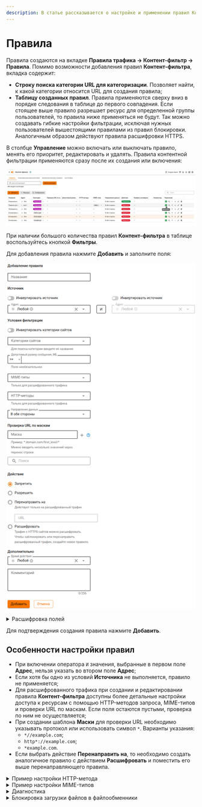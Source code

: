 ```yaml
---
description: В статье рассказывается о настройке и применении правил Контент-фильтра.
---
```


# Правила

Правила создаются на вкладке **Правила трафика -> Контент-фильтр -> Правила**. Помимо возможности добавления правил **Контент-фильтра**, вкладка содержит:

* **Строку поиска категории URL для категоризации**. Позволяет найти, к какой категории относится URL для создания правила;
* **Таблицу созданных правил**. Правила применяются сверху вниз в порядке следования в таблице до первого совпадения. Если стоящее выше правило разрешает ресурс для определенной группы пользователей, то правила ниже применяться не будут. Так можно создавать гибкие настройки фильтрации, исключая нужных пользователей вышестоящими правилами из правил блокировки. Аналогичным образом действуют правила расшифровки HTTPS.

В столбце **Управление** можно включать или выключать правило, менять его приоритет, редактировать и удалять. Правила контентной фильтрации применяются сразу после их создания или включения:

![](/.gitbook/assets/content-filter1.gif)

При наличии большого количества правил **Контент-фильтра** в таблице воспользуйтесь кнопкой **Фильтры**.

Для добавления правила нажмите **Добавить** и заполните поля:

![](/.gitbook/assets/content-filter26.png)

<details>

<summary>Расшифровка полей</summary>

* **Название** - название правила. Значение не должно быть длиннее 42 символов;
* **Источник**:
  * **Инвертировать источник** - позволяет использовать в правиле все объекты, кроме выбранных в строке **Адрес**;
  * **Адрес** - IP-адрес источника трафика (src), для которых применяется правило. Доступные [объекты](aliases.md): IP-адреса, диапазоны IP-адресов, сети, домены, страны или пользователи и группы;
  * **Оператор `И`** - позволяет выбрать второе условие для источника трафика. При выборе второго условия правило срабатывает только в случае, если оба условия соответствуют **Источнику**.
* **Условия фильтрации**:
  * **Инвертировать категории сайтов** - позволяет использовать в правиле все категории, кроме выбранных в строке **Категории сайтов**;
  * **Категории сайтов** - поле для выбора [предустановленной или пользовательской категории](/settings/access-rules/content-filter/custom-categories.md), перечень ресурсов, на которые распространяется действие правила;
  * **Размер сообщения** - объем HTTP/HTTPS-сообщений в МБ, только целое число:
    *  `>=` - фильтрация сообщений, размер которых больше или равен указанному числу;
    *  `<=` - фильтрация сообщений, размер которых меньше или равен указанному числу.
  * **HTTP-методы** - методы запроса, которые будут применяться для всего HTTP- или HTTPS-трафика. Доступные методы:
    * GET - извлечение данных ресурса, содержащих тело ответа;
    * HEAD - извлечение данных ресурса, не содержащих тело ответа;
    * POST - отправка данных на определенный ресурс;
    * PUT - замена текущих значений ресурса;
    * DELETE - удаление ресурса;
    * OPTIONS - описание параметров соединения с ресурсом;
    * PATCH - частичное изменение ресурса;
    * TRACE - вызов возвращаемого тестового сообщения с ресурса;
    * CONNECT - установка соединения с ресурсом.
  * **MIME-типы** - форматы содержимого, к которым будет применяться правило. Форматы объединены в группы в зависимости от типа контента. Например, Audio (mp4, wav, wave и др.), Video (jpeg, mpeg, jmp и др.), Image (bmp, gif, png и др.). Настройки можно применить как к группе форматов, так и каждому формату отдельно;
  * **Направление данных**:
    * В обе стороны - фильтрация как входящего, так и исходящего трафика;
    * Входящее направление - фильтрация трафика на Ideco NGFW от внешних источников;
    * Исходящее направление - фильтрация трафика от Ideco NGFW к внешним ресурсам.
* **Проверка URL по маскам**:
  * **Маска** - шаблон URL. Значение не должно быть длиннее 255 символов. Максимальное количество URL - 100;
  * **Поиск** - поиск по введеным значениям **Маски**.
* **Действия**:
  * **Запретить** - запрещает трафик;
  * **Разрешить** - разрешает трафик и направляет его в модули **Морфологический апализ** и **Антивирус**;
  * **Перенаправить на** - перенаправляет расшифрованный трафик на указанный URL;
  * **Расшифровать** - расшифровывает трафик с HTTPS сайтов.
* **Профили антивируса** - выбор профиля **Антивируса**, которым требуется фильтровать трафик;
* **Дополнительно**:
  * **Время действия** - время действия правила. Указываются временные промежутки (например, **Рабочее время**), которые определяются в [Объектах](/settings/access-rules/aliases.md). По умолчанию установлено значение **Любой**;
  * **Комментарий** - произвольный текст, поясняющий цель действия правила. Значение не должно быть длиннее 255 символов.

</details>

Для подтверждения создания правила нажмите **Добавить**.

## Особенности настройки правил

* При включении оператора `И` значения, выбранные в первом поле **Адрес**, нельзя указать во втором поле **Адрес**;
* Если хотя бы одно из условий **Источника** не выполняется, правило не применяется;
* Для расшифрованного трафика при создании и редактировании правила **Контент-фильтра** доступны более детальные настройки доступа к ресурсам с помощью HTTP-методов запроса, MIME-типов и проверки URL по маскам. Если поля остаются пустыми, проверка по ним не осуществляется;
* При создании шаблона **Маски** для проверки URL необходимо указывать протокол или использовать символ `*`. Варианты указания:
  * `*//example.com`;
  * `http*://example.com`;
  * `*example.com`.
* Если выбрать действие **Перенаправить на**, то необходимо создать аналогичное правило с действием **Расшифровать** и поместить его выше перенаправляющего правила.

<details>

<summary>Пример настройки HTTP-метода</summary>

**Пример**. Необходимо запретить всем пользователям отправлять данные на запрещенные сайты. 

Перейдите в раздел **Правила трафика -> Контент-фильтр -> Правила** и нажмите **Добавить**. Заполните поля, как на скриншоте:

![](/.gitbook/assets/content-filter27.png)

В поле **Категории сайтов** укажите предварительно созданную пользовательскую категорию **Запрещенные сайты**. При сохранении правила сайты откроются, если трафик не заблокирован другим правилом, но пользователь не сможет отправить данные (например, форму обратной связи).

</details>

<details>

<summary>Пример настройки MIME-типов</summary>

**Пример**. Необходимо запретить конкретному пользователю (например, User1) воспроизводить видеоконтент на запрещенных сайтах. 

Перейдите в раздел **Правила трафика -> Контент-фильтр -> Правила** и нажмите **Добавить**. Заполните поля, как на скриншоте:

![](/.gitbook/assets/content-filter28.png)

В поле **Категории сайтов** укажите предварительно созданную пользовательскую категорию **Запрещенные сайты**. В поле **MIME-типы** выберите все форматы группы **Video**. Примените действие правила **Запретить**. При сохранении правила сайт откроется, если трафик не заблокирован другим правилом, но видеоконтент не воспроизведется.

</details>

<details>

<summary>Диагностика</summary>

Если правила контентной фильтрации не действуют, проверьте следующие параметры в настройках:

* IP-адрес компьютера пользователя должен соответствовать его адресу в авторизации (раздел **Мониторинг -> Сессии пользователей**), пользователь должен находиться в нужной группе, на которую назначено правило;
* IP-адрес пользователя и ресурса, к которому он обращается, не должен входить в исключения прокси-сервера;
* В браузере и на компьютере пользователя не должны использоваться функции или плагины VPN, не прописаны сторонние прокси-серверы.

Дополнительно проверьте:

* Правильность категоризации ресурса, к которому обращаетесь, в поле **URL для категоризации** на вкладке **Правила**:

![](/.gitbook/assets/content-filter2.gif)

<!-- Для этого вставьте в поле ссылку на ресурс, который требуется категоризировать, и нажмите **Найти категории**. Категории, в которые входит URL, отобразится ниже. -->

  **Если сайт неправильно категоризирован, воспользуйтесь формой обратной связи [SkyDNS](https://www.skydns.ru/contact-us).**
* Настройки контентной фильтрации по блокировке опасных и потенциально опасных файлов можно с помощью сервиса [security.ideco.ru](https://security.ideco.ru).

</details>

<details>

<summary>Блокировка загрузки файлов в файлообменники</summary>

Блокирование этой категории требует особой настройки правил **Контент-фильтра**. В случае с файлообменниками (Google Drive, Яндекс.Диск, облако Mail.ru, Dropbox.com) расшифровки трафика может быть недостаточно у категорий: **Файлообменники, Файловые хранилища, Файловые архивы** и **Загрузка файлов в файлообменники**.

Чтобы заблокировать загрузку файлов в облака через браузер, выполните действия:

1\. Включите **Блокировку протоколов Quic/HTTP3** на вкладке **Контент-фильтр -> Настройки**:

  ![](/.gitbook/assets/content-filter.png)

2\. Создайте пользовательскую категорию для расшифровки трафика, указав домены нужных файлообменников:

  ![](/.gitbook/assets/content-filter1.png)

  Для указания доменов используйте маски: `*.cloud.mail.ru`, `cloud.mail.ru/home`, `*.mail.ru`, `cloud.mail.ru`. 

3\. Создайте правило, расшифровывающее трафик созданной в п. 2 категории:

  ![](/.gitbook/assets/content-filter2.png)

4\. Ниже создайте правило, запрещающее загрузку файлов:

  ![](/.gitbook/assets/content-filter3.png)

5\. Проверьте, работает ли блокировка: с устройства пользователя, для которого она настроена, зайдите на сайты нужных файлообменников и попробуйте загрузить файлы.\
Если загрузка проходит, создайте в **Контент-фильтре** правило, расшифровывающее весь трафик пользователя, а ниже - правило, запрещающее загрузку файлов в файлообменники:

![](/.gitbook/assets/content-filter4.png)

</details>